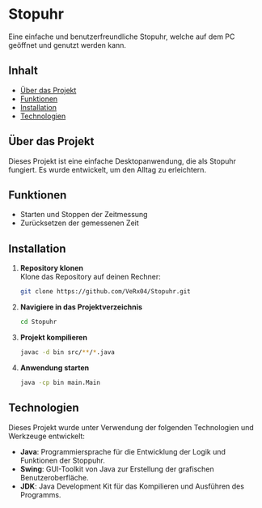# Stopuhr

Eine einfache und benutzerfreundliche Stopuhr, welche auf dem PC geöffnet und genutzt werden kann.

## Inhalt

- [Über das Projekt](#über-das-projekt)
- [Funktionen](#funktionen)
- [Installation](#installation)
- [Technologien](#technologien)

## Über das Projekt

Dieses Projekt ist eine einfache Desktopanwendung, die als Stopuhr fungiert. Es wurde entwickelt, um den Alltag zu erleichtern. 

## Funktionen

- Starten und Stoppen der Zeitmessung
- Zurücksetzen der gemessenen Zeit

## Installation

1. **Repository klonen**  
   Klone das Repository auf deinen Rechner:
   ```bash
   git clone https://github.com/VeRx04/Stopuhr.git
   ```
2. **Navigiere in das Projektverzeichnis**
   ```bash
   cd Stopuhr
   ```

3. **Projekt kompilieren**
    ```bash
   javac -d bin src/**/*.java
   ```

4. **Anwendung starten**
     ```bash
   java -cp bin main.Main
   ```
     
## Technologien

Dieses Projekt wurde unter Verwendung der folgenden Technologien und Werkzeuge entwickelt:

- **Java**: Programmiersprache für die Entwicklung der Logik und Funktionen der Stoppuhr.
- **Swing**: GUI-Toolkit von Java zur Erstellung der grafischen Benutzeroberfläche.
- **JDK**: Java Development Kit für das Kompilieren und Ausführen des Programms.


   
